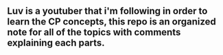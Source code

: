 ## Luv is a youtuber that i'm following in order to learn the CP concepts, this repo is an organized note for all of the topics with comments explaining each parts.
